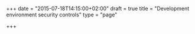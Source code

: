 +++
date = "2015-07-18T14:15:00+02:00"
draft = true
title = "Development environment security controls"
type = "page"

+++

